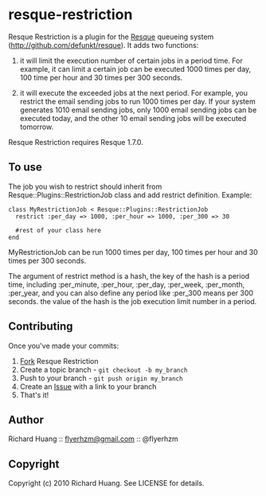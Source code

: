 resque-restriction
===============

Resque Restriction is a plugin for the [Resque][0] queueing system (http://github.com/defunkt/resque). It adds two functions:

1. it will limit the execution number of certain jobs in a period time. For example, it can limit a certain job can be executed 1000 times per day, 100 time per hour and 30 times per 300 seconds.

2. it will execute the exceeded jobs at the next period. For example, you restrict the email sending jobs to run 1000 times per day. If your system generates 1010 email sending jobs, only 1000 email sending jobs can be executed today, and the other 10 email sending jobs will be executed tomorrow.

Resque Restriction requires Resque 1.7.0.

To use
------

The job you wish to restrict should inherit from Resque::Plugins::RestrictionJob class and add restrict definition. Example:

	class MyRestrictionJob < Resque::Plugins::RestrictionJob
	  restrict :per_day => 1000, :per_hour => 1000, :per_300 => 30

	  #rest of your class here
	end

MyRestrictionJob can be run 1000 times per day, 100 times per hour and 30 times per 300 seconds.

The argument of restrict method is a hash, the key of the hash is a period time, including :per_minute, :per_hour, :per_day, :per_week, :per_month, :per_year, and you can also define any period like :per_300 means per 300 seconds. the value of the hash is the job execution limit number in a period.

Contributing
------------

Once you've made your commits:

1. [Fork][1] Resque Restriction
2. Create a topic branch - `git checkout -b my_branch`
3. Push to your branch - `git push origin my_branch`
4. Create an [Issue][2] with a link to your branch
5. That's it!

Author
------
Richard Huang :: flyerhzm@gmail.com :: @flyerhzm

Copyright
---------
Copyright (c) 2010 Richard Huang. See LICENSE for details.

[0]: http://github.com/defunkt/resque
[1]: http://help.github.com/forking/
[2]: http://github.com/flyerhzm/resque-restriction/issues

